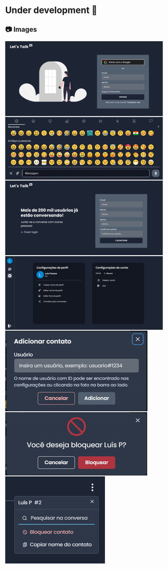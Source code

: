 # Under development 🚧

## :camera: Images

<img alt='Login Page' src='.github/images/login_page.png' />
<img alt='Emoji Picker' src='.github/images/emojipicker.png' />
<img alt='Registration Page' src='.github/images/registration_page.png' />
<img alt='Configurations Page' src='.github/images/configurations_page.png' />
<img alt='Modal' src='.github/images/modal.png' /> <img alt='Block user modal' src='.github/images/block_user_modal.png' /> <img alt='Conversation info' src='.github/images/conversation_info.png' />

